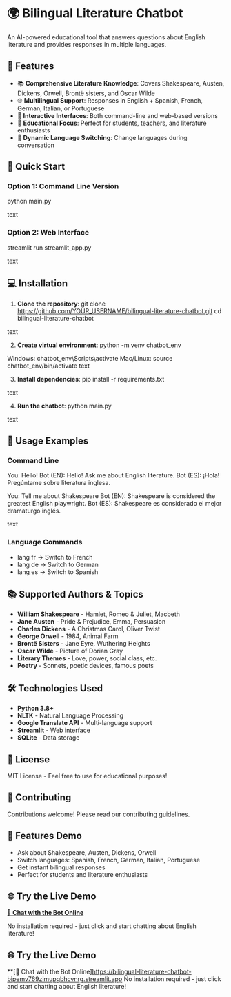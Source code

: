 ﻿# 🌍 Bilingual Literature Chatbot

An AI-powered educational tool that answers questions about English literature and provides responses in multiple languages.

## 🌟 Features

- 📚 **Comprehensive Literature Knowledge**: Covers Shakespeare, Austen, Dickens, Orwell, Brontë sisters, and Oscar Wilde
- 🌐 **Multilingual Support**: Responses in English + Spanish, French, German, Italian, or Portuguese
- 💬 **Interactive Interfaces**: Both command-line and web-based versions
- 🎯 **Educational Focus**: Perfect for students, teachers, and literature enthusiasts
- 🔄 **Dynamic Language Switching**: Change languages during conversation

## 🚀 Quick Start

### Option 1: Command Line Version
python main.py

text

### Option 2: Web Interface
streamlit run streamlit_app.py

text

## 💻 Installation

1. **Clone the repository**:
git clone https://github.com/YOUR_USERNAME/bilingual-literature-chatbot.git
cd bilingual-literature-chatbot

text

2. **Create virtual environment**:
python -m venv chatbot_env

Windows: chatbot_env\Scripts\activate
Mac/Linux: source chatbot_env/bin/activate
text

3. **Install dependencies**:
pip install -r requirements.txt

text

4. **Run the chatbot**:
python main.py

text

## 🎯 Usage Examples

### Command Line
You: Hello!
Bot (EN): Hello! Ask me about English literature.
Bot (ES): ¡Hola! Pregúntame sobre literatura inglesa.

You: Tell me about Shakespeare
Bot (EN): Shakespeare is considered the greatest English playwright.
Bot (ES): Shakespeare es considerado el mejor dramaturgo inglés.

text

### Language Commands
- lang fr → Switch to French
- lang de → Switch to German
- lang es → Switch to Spanish

## 📚 Supported Authors & Topics

- **William Shakespeare** - Hamlet, Romeo & Juliet, Macbeth
- **Jane Austen** - Pride & Prejudice, Emma, Persuasion
- **Charles Dickens** - A Christmas Carol, Oliver Twist
- **George Orwell** - 1984, Animal Farm
- **Brontë Sisters** - Jane Eyre, Wuthering Heights
- **Oscar Wilde** - Picture of Dorian Gray
- **Literary Themes** - Love, power, social class, etc.
- **Poetry** - Sonnets, poetic devices, famous poets

## 🛠️ Technologies Used

- **Python 3.8+**
- **NLTK** - Natural Language Processing
- **Google Translate API** - Multi-language support
- **Streamlit** - Web interface
- **SQLite** - Data storage

## 📄 License

MIT License - Feel free to use for educational purposes!

## 🤝 Contributing

Contributions welcome! Please read our contributing guidelines.

## 🎯 Features Demo

- Ask about Shakespeare, Austen, Dickens, Orwell
- Switch languages: Spanish, French, German, Italian, Portuguese  
- Get instant bilingual responses
- Perfect for students and literature enthusiasts

## 🌐 Try the Live Demo

**[🚀 Chat with the Bot Online](https://your-actual-app-name.streamlit.app)**

No installation required - just click and start chatting about English literature!
## 🌐 Try the Live Demo

**[🚀 Chat with the Bot Online]https://bilingual-literature-chatbot-bipemv769zimupgbhcvnrg.streamlit.app
No installation required - just click and start chatting about English literature!
